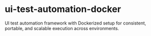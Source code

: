 # ui-test-automation-docker
UI test automation framework with Dockerized setup for consistent, portable, and scalable execution across environments.
